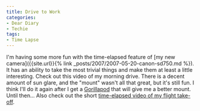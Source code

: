 ```yaml
---
title: Drive to Work
categories:
- Dear Diary
- Techie
tags:
- Time Lapse
---
```


I'm having some more fun with the time-elapsed feature of [my new camera]({{site.url}}{% link _posts/2007/2007-05-20-canon-sd750.md %}). It has an ability to take the most trivial things and make them at least a little interesting. Check out this video of my morning drive. There is a decent amount of sun glare, and the "mount" wasn't all that great, but it's still fun. I think I'll do it again after I get a [Gorillapod](http://www.joby.com/products/gorillapod/findmygpod/) that will give me a better mount. Until then...
Also check out the short [time-elapsed video of my flight take-off](http://www.youtube.com/watch?v=wi8p2PzFXbE).
